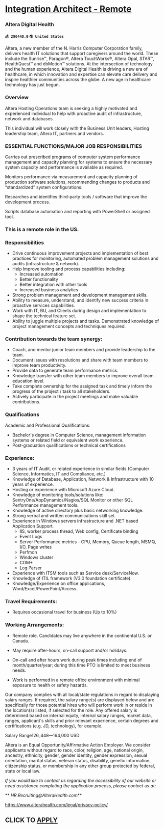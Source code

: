 # [Integration Architect - Remote](https://www.remotewlb.com/apply/integration-architect-remote)  
### Altera Digital Health  
#### `💰 290448.0` `🌎 United States`  

Altera, a new member of the N. Harris Computer Corporation family, delivers health IT solutions that support caregivers around the world. These include the Sunrise™, Paragon®, Altera TouchWorks®, Altera Opal, STAR™, HealthQuest™ and dbMotion™ solutions. At the intersection of technology and the human experience, Altera Digital Health is driving a new era of healthcare, in which innovation and expertise can elevate care delivery and inspire healthier communities across the globe. A new age in healthcare technology has just begun.

### Overview

Altera Hosting Operations team is seeking a highly motivated and experienced individual to help with proactive audit of infrastructure, network and databases.  

This individual will work closely with the Business Unit leaders, Hosting leadership team, Altera IT, partners and vendors.

### ESSENTIAL FUNCTIONS/MAJOR JOB RESPONSIBILITIES

Carries out prescribed programs of computer system performance management and capacity planning for systems to ensure the necessary system capacity and performance is available as required.

Monitors performance via measurement and capacity planning of production software solutions, recommending changes to products and “standardized” system configurations.

Researches and identifies third-party tools / software that improve the development process.

Scripts database automation and reporting with PowerShell or assigned tool.

### This is a remote role in the US.

### Responsibilities

  * Drive continuous improvement projects and implementation of best practices for monitoring, automated problem management solutions and audits (infrastructure & network).
  * Help Improve tooling and process capabilities including:
    * Increased automation
    * Better functionality
    * Better integration with other tools
    * Increased business analytics
  * Strong problem management and development management skills.
  * Ability to measure, understand, and identify new success criteria in proactive services capabilities.
  * Work with IT, BU, and Clients during design and implementation to shape the technical feature set.
  * Ability to juggle multiple projects and tasks. Demonstrated knowledge of project management concepts and techniques required.  
  

### Contribution towards the team synergy:

  * Coach, and mentor junior team members and provide leadership to the team.
  * Document issues with resolutions and share with team members to improve team productivity.
  * Provide data to generate team performance metrics.
  * Knowledge transfer with other team members to improve overall team education level.
  * Take complete ownership for the assigned task and timely inform the progress of the project / task to all stakeholders.
  * Actively participate in the project meetings and make valuable contributions.

### Qualifications

Academic and Professional Qualifications:

  * Bachelor's degree in Computer Science, management information systems or related field or equivalent work experience.
  * Post-graduation qualifications or technical certifications

### Experience:

  * 3 years of IT Audit, or related experience in similar fields (Computer Science, Informatics, IT and Compliance, etc.)
  * Knowledge of Database, Application, Network & Infrastructure with 10 years of experience.
  * Hosting or experience with Microsoft Azure Cloud.
  * Knowledge of monitoring tools/solutions like: SentryOne/AppDynamics/Nagios/SQL Monitor or other SQL Performance management tools.
  * Knowledge of active directory plus basic networking knowledge.
  * Strong verbal and written communications skill set.
  * Experience in Windows servers infrastructure and .NET based Application Support.
    * IIS, worker process thread, Web config, Certificate binding
    * Event Logs
    * Server Performance metrics - CPU, Memory, Queue length, MSMQ, I/O, Page writes
    * Perfmon
    * Windows cluster
    * COM+
    * Log Parser
  * Experience with ITSM tools such as Service desk/ServiceNow.
  * Knowledge of ITIL framework (V3.0 foundation certificate).
  * Knowledge/Experience on office applications, Word/Excel/PowerPoint/Access.

### Travel Requirements:

  * Requires occasional travel for business (Up to 10%)

### Working Arrangements:

  * Remote role. Candidates may live anywhere in the continental U.S. or Canada.
  * May require after-hours, on-call support and/or holidays.
  * On-call and after hours work during peak times including end of month/quarter/year; during this time PTO is limited to meet business needs.

  * Work is performed in a remote office environment with minimal exposure to health or safety hazards.

Our company complies with all local/state regulations in regard to displaying salary ranges. If required, the salary range(s) are displayed below and are specifically for those potential hires who will perform work in or reside in the location(s) listed, if selected for the role. Any offered salary is determined based on internal equity, internal salary ranges, market data, ranges, applicant's skills and prior relevant experience, certain degrees and certifications (e.g. JD, technology), for example.

Salary Range$126,448—$164,000 USD

Altera is an Equal Opportunity/Affirmative Action Employer. We consider applicants without regard to race, color, religion, age, national origin, ancestry, ethnicity, gender, gender identity, gender expression, sexual orientation, marital status, veteran status, disability, genetic information, citizenship status, or membership in any other group protected by federal, state or local law.

 _If you would like to contact us regarding the accessibility of our website or need assistance completing the application process, please contact us at:_

 ** _HR.Recruiting@AlteraHealth.com_**

https://www.alterahealth.com/legal/privacy-policy/

  
## CLICK TO [APPLY](https://www.remotewlb.com/apply/integration-architect-remote)

